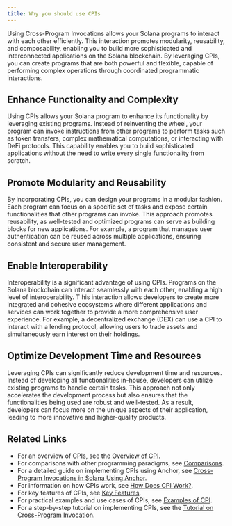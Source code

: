 ```yaml
---
title: Why you should use CPIs
---
```


Using Cross-Program Invocations allows your Solana programs to interact with each other efficiently.
This interaction promotes modularity, reusability, and composability, enabling you to build more sophisticated and interconnected applications on the Solana blockchain.
By leveraging CPIs, you can create programs that are both powerful and flexible, capable of performing complex operations through coordinated programmatic interactions.

## Enhance Functionality and Complexity

Using CPIs allows your Solana program to enhance its functionality by leveraging existing programs. Instead of reinventing the wheel, your program can invoke instructions from other programs to perform tasks such as token transfers, complex mathematical computations, or interacting with DeFi protocols.
This capability enables you to build sophisticated applications without the need to write every single functionality from scratch.

## Promote Modularity and Reusability

By incorporating CPIs, you can design your programs in a modular fashion. Each program can focus on a specific set of tasks and expose certain functionalities that other programs can invoke.
This approach promotes reusability, as well-tested and optimized programs can serve as building blocks for new applications.
For example, a program that manages user authentication can be reused across multiple applications, ensuring consistent and secure user management.

## Enable Interoperability

Interoperability is a significant advantage of using CPIs. Programs on the Solana blockchain can interact seamlessly with each other, enabling a high level of interoperability. T
his interaction allows developers to create more integrated and cohesive ecosystems where different applications and services can work together to provide a more comprehensive user experience.
For example, a decentralized exchange (DEX) can use a CPI to interact with a lending protocol, allowing users to trade assets and simultaneously earn interest on their holdings.

## Optimize Development Time and Resources

Leveraging CPIs can significantly reduce development time and resources. Instead of developing all functionalities in-house, developers can utilize existing programs to handle certain tasks.
This approach not only accelerates the development process but also ensures that the functionalities being used are robust and well-tested. As a result, developers can focus more on the unique aspects of their application, leading to more innovative and higher-quality products.

## Related Links

- For an overview of CPIs, see the [Overview of CPI](overview.md).
- For comparisons with other programming paradigms, see [Comparisons](comparisons.md).
- For a detailed guide on implementing CPIs using Anchor, see [Cross-Program Invocations in Solana Using Anchor](index.md).
- For information on how CPIs work, see [How Does CPI Work?](how-does-it-work.md).
- For key features of CPIs, see [Key Features](key-features.md).
- For practical examples and use cases of CPIs, see [Examples of CPI](examples-of-cpi.md).
- For a step-by-step tutorial on implementing CPIs, see the [Tutorial on Cross-Program Invocation](tutorial.md).
